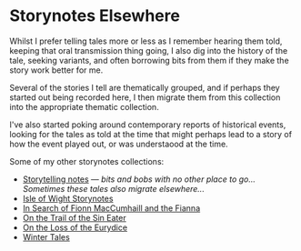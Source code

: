 # Storynotes Elsewhere

Whilst I prefer telling tales more or less as I remember hearing them told, keeping that oral transmission thing going, I also dig into the history of the tale, seeking variants, and often borrowing bits from them if they make the story work better for me.

Several of the stories I tell are thematically grouped, and if perhaps they started out being recorded here, I then migrate them from this collection into the appropriate thematic collection.

I've also started poking around contemporary reports of historical events, looking for the tales as told at the time that might perhaps lead to a story of how the event played out, or was understaood at the time.

Some of my other storynotes collections:

- [Storytelling notes](https://psychemedia.github.io/storytelling-notes/preface.html) — *bits and bobs with no other place to go... Sometimes these tales also migrate elsewhere...*
- [Isle of Wight Storynotes](https://psychemedia.github.io/island-storynotes/preface.html)
- [In Search of Fionn MacCumhaill and the Fianna](https://psychemedia.github.io/finn-resources/preface.html)
- [On the Trail of the Sin Eater](https://psychemedia.github.io/sin-eater-resources/_intro.html)
- [On the Loss of the Eurydice](https://psychemedia.github.io/eurydice-resources/_preface.html)
- [Winter Tales](https://psychemedia.github.io/winter-tales/intro.html) 
